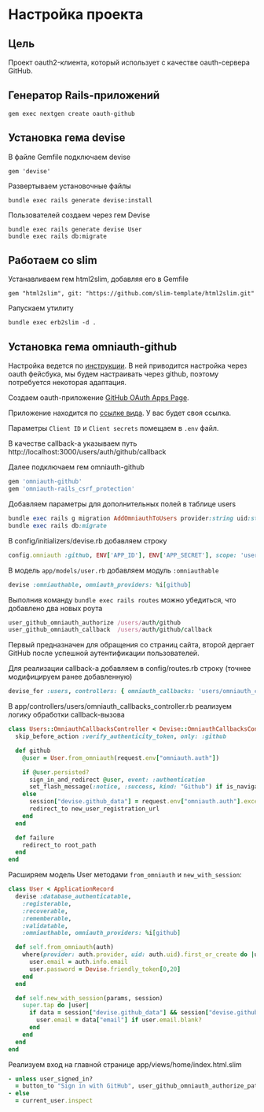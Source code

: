 # Настройка проекта

## Цель

Проект oauth2-клиента, который использует с качестве oauth-сервера GitHub.

## Генератор Rails-приложений

```
gem exec nextgen create oauth-github
```

## Установка гема devise

В файле Gemfile подключаем devise

```
gem 'devise'
```

Развертываем установочные файлы

```
bundle exec rails generate devise:install
```

Пользователей создаем через гем Devise

```
bundle exec rails generate devise User
bundle exec rails db:migrate
```

## Работаем со slim

Устанавливаем гем html2slim, добавляя его в Gemfile

```
gem "html2slim", git: "https://github.com/slim-template/html2slim.git"
```

Pапускаем утилиту

```
bundle exec erb2slim -d .
```

## Установка гема omniauth-github

Настройка ведется по [инструкции](https://github.com/heartcombo/devise/wiki/OmniAuth:-Overview). В ней приводится настройка через oauth фейсбука, мы будем настраивать через github, поэтому потребуется некоторая адаптация.

Создаем oauth-приложение [GitHub OAuth Apps Page](https://github.com/settings/developers).

Приложение находится по [ссылке вида](https://github.com/settings/applications/3136344). У вас будет своя ссылка.

Параметры `Client ID` и `Client secrets` помещаем в `.env` файл.

В качестве callback-а указываем путь http://localhost:3000/users/auth/github/callback

Далее подключаем гем omniauth-github

```ruby
gem 'omniauth-github'
gem 'omniauth-rails_csrf_protection'
```

Добавляем параметры для дополнительных полей в таблице users

```ruby
bundle exec rails g migration AddOmniauthToUsers provider:string uid:string
bundle exec rails db:migrate
```

В config/initializers/devise.rb добавляем строку

```ruby
config.omniauth :github, ENV['APP_ID'], ENV['APP_SECRET'], scope: 'user,public_repo'
```

В модель `app/models/user.rb` добавляем модуль `:omniauthable`

```ruby
devise :omniauthable, omniauth_providers: %i[github]
```

Выполнив команду `bundle exec rails routes` можно убедиться, что добавлено два новых роута

```ruby
user_github_omniauth_authorize /users/auth/github
user_github_omniauth_callback  /users/auth/github/callback
```

Первый предназначен для обращения со страниц сайта, второй дергает GitHub после успешной аутентификации пользователей.

Для реализации callback-а добавляем в config/routes.rb строку (точнее модифицируем ранее добавленную)

```ruby
devise_for :users, controllers: { omniauth_callbacks: 'users/omniauth_callbacks' }
```

В app/controllers/users/omniauth_callbacks_controller.rb реализуем логику обработки callback-вызова

```ruby
class Users::OmniauthCallbacksController < Devise::OmniauthCallbacksController
  skip_before_action :verify_authenticity_token, only: :github

  def github
    @user = User.from_omniauth(request.env["omniauth.auth"])

    if @user.persisted?
      sign_in_and_redirect @user, event: :authentication
      set_flash_message(:notice, :success, kind: "Github") if is_navigational_format?
    else
      session["devise.github_data"] = request.env["omniauth.auth"].except(:extra)
      redirect_to new_user_registration_url
    end
  end

  def failure
    redirect_to root_path
  end
end
```

Расширяем модель User методами `from_omniauth` и `new_with_session`:

```ruby
class User < ApplicationRecord
  devise :database_authenticatable,
    :registerable,
    :recoverable,
    :rememberable,
    :validatable,
    :omniauthable, omniauth_providers: %i[github]

  def self.from_omniauth(auth)
    where(provider: auth.provider, uid: auth.uid).first_or_create do |user|
      user.email = auth.info.email
      user.password = Devise.friendly_token[0,20]
    end
  end

  def self.new_with_session(params, session)
    super.tap do |user|
      if data = session["devise.github_data"] && session["devise.github_data"]["extra"]["raw_info"]
        user.email = data["email"] if user.email.blank?
      end
    end
  end
end
```

Реализуем вход на главной странице app/views/home/index.html.slim

```ruby
- unless user_signed_in?
  = button_to "Sign in with GitHub", user_github_omniauth_authorize_path, data: { turbo: false }
- else
  = current_user.inspect
```
